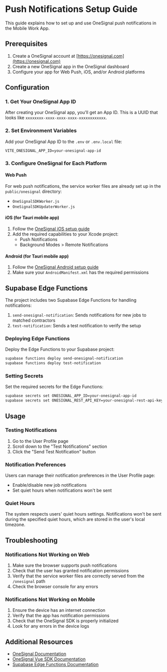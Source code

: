 # Push Notifications Setup Guide

This guide explains how to set up and use OneSignal push notifications in the Mobile Work App.

## Prerequisites

1. Create a OneSignal account at [https://onesignal.com](https://onesignal.com)
2. Create a new OneSignal app in the OneSignal dashboard
3. Configure your app for Web Push, iOS, and/or Android platforms

## Configuration

### 1. Get Your OneSignal App ID

After creating your OneSignal app, you'll get an App ID. This is a UUID that looks like `xxxxxxxx-xxxx-xxxx-xxxx-xxxxxxxxxxxx`.

### 2. Set Environment Variables

Add your OneSignal App ID to the `.env` or `.env.local` file:

```
VITE_ONESIGNAL_APP_ID=your-onesignal-app-id
```

### 3. Configure OneSignal for Each Platform

#### Web Push

For web push notifications, the service worker files are already set up in the `public/onesignal` directory:

- `OneSignalSDKWorker.js`
- `OneSignalSDKUpdaterWorker.js`

#### iOS (for Tauri mobile app)

1. Follow the [OneSignal iOS setup guide](https://documentation.onesignal.com/docs/ios-sdk-setup)
2. Add the required capabilities to your Xcode project:
   - Push Notifications
   - Background Modes > Remote Notifications

#### Android (for Tauri mobile app)

1. Follow the [OneSignal Android setup guide](https://documentation.onesignal.com/docs/android-sdk-setup)
2. Make sure your `AndroidManifest.xml` has the required permissions

## Supabase Edge Functions

The project includes two Supabase Edge Functions for handling notifications:

1. `send-onesignal-notification`: Sends notifications for new jobs to matched contractors
2. `test-notification`: Sends a test notification to verify the setup

### Deploying Edge Functions

Deploy the Edge Functions to your Supabase project:

```bash
supabase functions deploy send-onesignal-notification
supabase functions deploy test-notification
```

### Setting Secrets

Set the required secrets for the Edge Functions:

```bash
supabase secrets set ONESIGNAL_APP_ID=your-onesignal-app-id
supabase secrets set ONESIGNAL_REST_API_KEY=your-onesignal-rest-api-key
```

## Usage

### Testing Notifications

1. Go to the User Profile page
2. Scroll down to the "Test Notifications" section
3. Click the "Send Test Notification" button

### Notification Preferences

Users can manage their notification preferences in the User Profile page:

- Enable/disable new job notifications
- Set quiet hours when notifications won't be sent

### Quiet Hours

The system respects users' quiet hours settings. Notifications won't be sent during the specified quiet hours, which are stored in the user's local timezone.

## Troubleshooting

### Notifications Not Working on Web

1. Make sure the browser supports push notifications
2. Check that the user has granted notification permissions
3. Verify that the service worker files are correctly served from the `/onesignal` path
4. Check the browser console for any errors

### Notifications Not Working on Mobile

1. Ensure the device has an internet connection
2. Verify that the app has notification permissions
3. Check that the OneSignal SDK is properly initialized
4. Look for any errors in the device logs

## Additional Resources

- [OneSignal Documentation](https://documentation.onesignal.com/docs)
- [OneSignal Vue SDK Documentation](https://documentation.onesignal.com/docs/vue-sdk-setup)
- [Supabase Edge Functions Documentation](https://supabase.com/docs/guides/functions)
